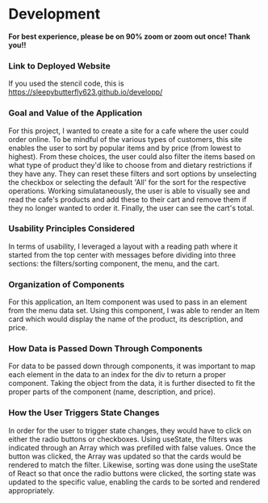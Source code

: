 # Development

**For best experience, please be on 90% zoom or zoom out once! Thank you!!**

### Link to Deployed Website
If you used the stencil code, this is https://sleepybutterfly623.github.io/developp/

### Goal and Value of the Application
For this project, I wanted to create a site for a cafe where the user could order online. To be mindful of the various types of customers, this site enables the user to sort by popular items and by price (from lowest to highest). From these choices, the user could also filter the items based on what type of product they'd like to choose from and dietary restrictions if they have any. They can reset these filters and sort options by unselecting the checkbox or selecting the default 'All' for the sort for the respective operations. Working simulataneously, the user is able to visually see and read the cafe's products and add these to their cart and remove them if they no longer wanted to order it. Finally, the user can see the cart's total. 

### Usability Principles Considered
In terms of usability, I leveraged a layout with a reading path where it started from the top center with messages before dividing into three sections: the filters/sorting component, the menu, and the cart. 

### Organization of Components
For this application, an Item component was used to pass in an element from the menu data set. Using this component, I was able to render an Item card which would display the name of the product, its description, and price. 

### How Data is Passed Down Through Components
For data to be passed down through components, it was important to map each element in the data to an index for the div to return a proper component. Taking the object from the data, it is further disected to fit the proper parts of the component (name, description, and price). 

### How the User Triggers State Changes
In order for the user to trigger state changes, they would have to click on either the radio buttons or checkboxes. Using useState, the filters was indicated through an Array which was prefilled with false values. Once the button was clicked, the Array was updated so that the cards would be rendered to match the filter. Likewise, sorting was done using the useState of React so that once the radio buttons were clicked, the sorting state was updated to the specific value, enabling the cards to be sorted and rendered appropriately. 

